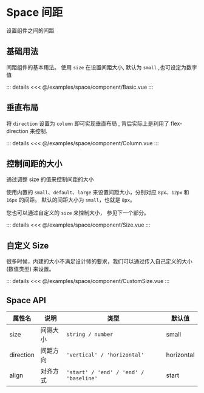 <script setup>
import Basic from './component/Basic.vue'
import CustomSize from './component/CustomSize.vue'
import Column from './component/Column.vue'
import Size from './component/Size.vue'
</script>

# Space 间距

设置组件之间的间距

## 基础用法

间距组件的基本用法。
使用 `size` 在设置间距大小, 默认为 `small` ,也可设定为数字值
<Demo>
<Basic/>

::: details
<<< @/examples/space/component/Basic.vue
:::
</Demo>

## 垂直布局

将 `direction` 设置为 `column` 即可实现垂直布局 , 背后实际上是利用了 flex-direction 来控制.
<Demo>
<Column/>

::: details
<<< @/examples/space/component/Column.vue
:::
</Demo>

## 控制间距的大小

通过调整 size 的值来控制间距的大小

使用内置的 `small`、`default`、`large` 来设置间距大小，分别对应 `8px`、`12px` 和 `16px` 的间距。 默认的间距大小为 `small`，也就是 `8px`。

您也可以通过自定义的 `size` 来控制大小， 参见下一个部分。
<Demo>
<Size/>

::: details
<<< @/examples/space/component/Size.vue
:::
</Demo>

## 自定义 Size

很多时候，内建的大小不满足设计师的要求，我们可以通过传入自己定义的大小 (数值类型) 来设置。
<Demo>
<CustomSize/>

::: details
<<< @/examples/space/component/CustomSize.vue
:::
</Demo>

## Space API

| 属性名     | 说明           | 类型                                   | 默认值     |
| ---------- | -------------- | -------------------------------------- | ---------- |
| size       | 间隔大小       | `string / number`                      | small      |
| direction  | 间距方向       | `'vertical' / 'horizontal'`            | horizontal |
| align      | 对齐方式       | `'start' / 'end' / 'end' / 'baseline'` | start      |
